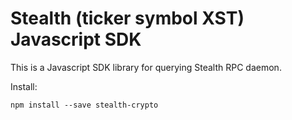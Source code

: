 # Stealth (ticker symbol XST) Javascript SDK

This is a Javascript SDK library for querying Stealth RPC daemon.

Install:
```shell script
npm install --save stealth-crypto
```

